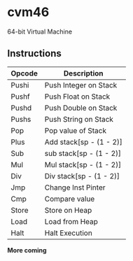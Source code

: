 # cvm46

64-bit Virtual Machine

## Instructions

| Opcode | Description             |
|--------|-------------------------|
| Pushi  | Push Integer on Stack   |
| Pushf  | Push Float on Stack     |
| Pushd  | Push Double on Stack    |
| Pushs  | Push String on Stack    |
| Pop    | Pop value of Stack      |
| Plus   | Add stack[sp - (1 - 2)] |
| Sub    | sub stack[sp - (1 - 2)] |
| Mul    | Mul stack[sp - (1 - 2)] |
| Div    | Div stack[sp - (1 - 2)] | 
| Jmp    | Change Inst Pinter      |
| Cmp    | Compare value           |
| Store  | Store on Heap           |
| Load   | Load from Heap          |
| Halt   | Halt Execution          |

**More coming**
